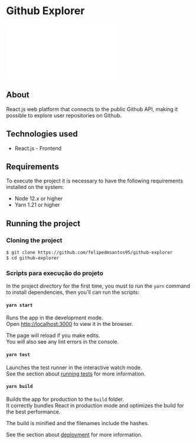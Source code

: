 
<!-- ![img/gobarber.png](img/gobarber.png) -->
# Github Explorer

![English Version](./readme_english.md)

## About

React.js web platform that connects to the public Github API, making it possible to explore user repositories on Github.

## Technologies used

- React.js - Frontend

## Requirements

To execute the project it is necessary to have the following requirements installed on the system:

- Node 12.x or higher
- Yarn 1.21 or higher

## Running the project

### Cloning the project

```bash
$ git clone https://github.com/felipedmsantos95/github-explorer
$ cd github-explorer
```

### Scripts para execução do projeto

In the project directory for the first time, you must to run the `yarn` command to install dependencies, then you'll can run the scripts:

#### `yarn start`

Runs the app in the development mode.<br />
Open [http://localhost:3000](http://localhost:3000) to view it in the browser.

The page will reload if you make edits.<br />
You will also see any lint errors in the console.

#### `yarn test`

Launches the test runner in the interactive watch mode.<br />
See the section about [running tests](https://facebook.github.io/create-react-app/docs/running-tests) for more information.

#### `yarn build`

Builds the app for production to the `build` folder.<br />
It correctly bundles React in production mode and optimizes the build for the best performance.

The build is minified and the filenames include the hashes.<br />

See the section about [deployment](https://facebook.github.io/create-react-app/docs/deployment) for more information.

